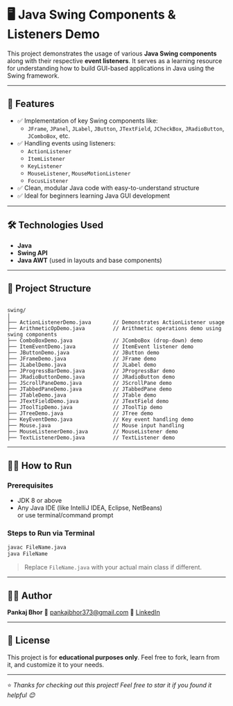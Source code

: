 
# 🖥️ Java Swing Components & Listeners Demo

This project demonstrates the usage of various **Java Swing components** along with their respective **event listeners**. It serves as a learning resource for understanding how to build GUI-based applications in Java using the Swing framework.

---

## 🚀 Features

- ✅ Implementation of key Swing components like:
  - `JFrame`, `JPanel`, `JLabel`, `JButton`, `JTextField`, `JCheckBox`, `JRadioButton`, `JComboBox`, etc.
- ✅ Handling events using listeners:
  - `ActionListener`
  - `ItemListener`
  - `KeyListener`
  - `MouseListener`, `MouseMotionListener`
  - `FocusListener`
- ✅ Clean, modular Java code with easy-to-understand structure
- ✅ Ideal for beginners learning Java GUI development

---

## 🛠️ Technologies Used

- **Java**
- **Swing API**
- **Java AWT** (used in layouts and base components)

---

## 📂 Project Structure

```

swing/
│
├── ActionListenerDemo.java       // Demonstrates ActionListener usage
├── ArithmeticOpDemo.java         // Arithmetic operations demo using swing components
├── ComboBoxDemo.java             // JComboBox (drop-down) demo
├── ItemEventDemo.java            // ItemEvent listener demo
├── JButtonDemo.java              // JButton demo
├── JFrameDemo.java               // JFrame demo
├── JLabelDemo.java               // JLabel demo
├── JProgressBarDemo.java         // JProgressBar demo
├── JRadioButtonDemo.java         // JRadioButton demo
├── JScrollPaneDemo.java          // JScrollPane demo
├── JTabbedPaneDemo.java          // JTabbedPane demo
├── JTableDemo.java               // JTable demo
├── JTextFieldDemo.java           // JTextField demo
├── JToolTipDemo.java             // JToolTip demo
├── JTreeDemo.java                // JTree demo
├── KeyEventDemo.java             // Key event handling demo
├── Mouse.java                    // Mouse input handling
├── MouseListenerDemo.java        // MouseListener demo
├── TextListenerDemo.java         // TextListener demo

````

---

## 🧑‍💻 How to Run

### Prerequisites
- JDK 8 or above
- Any Java IDE (like IntelliJ IDEA, Eclipse, NetBeans)  
  or use terminal/command prompt

### Steps to Run via Terminal
```bash
javac FileName.java
java FileName
````

> Replace `FileName.java` with your actual main class if different.

---

## 🙋‍♂️ Author

**Pankaj Bhor**
📧 [pankajbhor373@gmail.com](mailto:pankajbhor373@gmail.com)
🔗 [LinkedIn](https://www.linkedin.com/in/pankaj-bhor-ba469036b/)

---

## 📃 License

This project is for **educational purposes only**.
Feel free to fork, learn from it, and customize it to your needs.

---

⭐ *Thanks for checking out this project! Feel free to star it if you found it helpful 😊*

```

